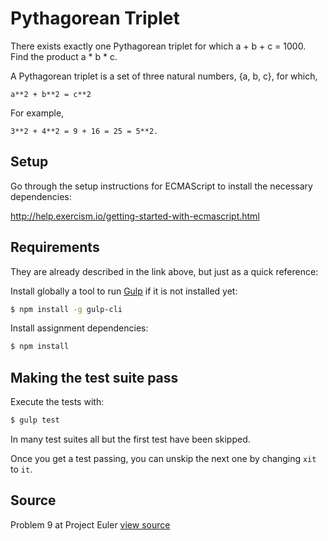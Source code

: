# Pythagorean Triplet

There exists exactly one Pythagorean triplet for which a + b + c = 1000. Find the product a * b * c.

A Pythagorean triplet is a set of three natural numbers, {a, b, c}, for
which,

```
a**2 + b**2 = c**2
```

For example, 

```
3**2 + 4**2 = 9 + 16 = 25 = 5**2.
```

## Setup

Go through the setup instructions for ECMAScript to
install the necessary dependencies:

http://help.exercism.io/getting-started-with-ecmascript.html

## Requirements

They are already described in the link above, but just as a
quick reference:

Install globally a tool to run [Gulp](http://gulpjs.com) if
it is not installed yet:

```bash
$ npm install -g gulp-cli
```

Install assignment dependencies:

```bash
$ npm install
```

## Making the test suite pass

Execute the tests with:

```bash
$ gulp test
```

In many test suites all but the first test have been skipped.

Once you get a test passing, you can unskip the next one by
changing `xit` to `it`.


## Source

Problem 9 at Project Euler [view source](http://projecteuler.net/problem=9)
